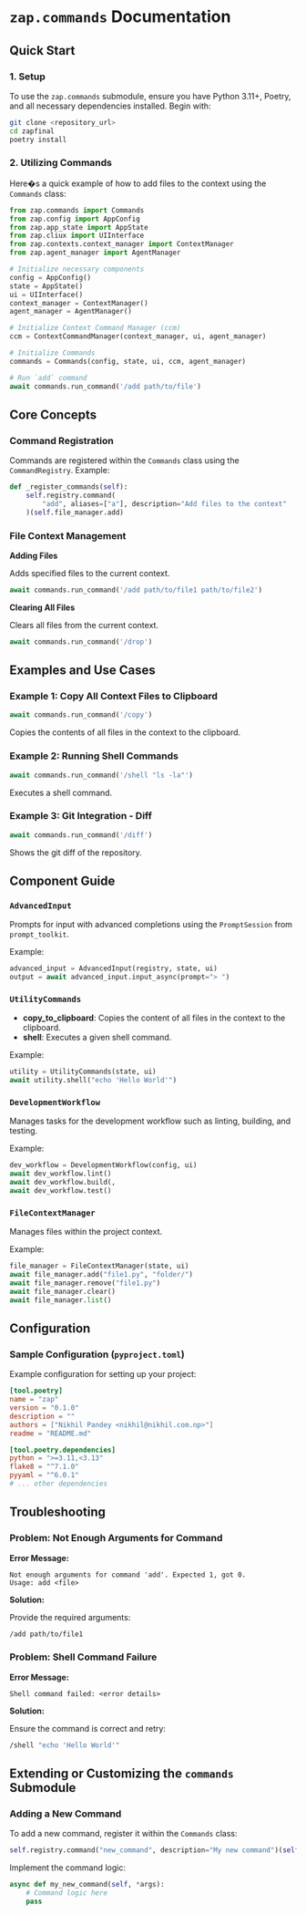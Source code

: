 # `zap.commands` Documentation

## Quick Start

### 1. Setup

To use the `zap.commands` submodule, ensure you have Python 3.11+, Poetry, and all necessary dependencies installed. Begin with:

```bash
git clone <repository_url>
cd zapfinal
poetry install
```

### 2. Utilizing Commands

Here�s a quick example of how to add files to the context using the `Commands` class:

```python
from zap.commands import Commands
from zap.config import AppConfig
from zap.app_state import AppState
from zap.cliux import UIInterface
from zap.contexts.context_manager import ContextManager
from zap.agent_manager import AgentManager

# Initialize necessary components
config = AppConfig()
state = AppState()
ui = UIInterface()
context_manager = ContextManager()
agent_manager = AgentManager()

# Initialize Context Command Manager (ccm)
ccm = ContextCommandManager(context_manager, ui, agent_manager)

# Initialize Commands
commands = Commands(config, state, ui, ccm, agent_manager)

# Run `add` command
await commands.run_command('/add path/to/file')
```

## Core Concepts

### Command Registration

Commands are registered within the `Commands` class using the `CommandRegistry`. Example:

```python
def _register_commands(self):
    self.registry.command(
        "add", aliases=["a"], description="Add files to the context"
    )(self.file_manager.add)
```

### File Context Management

**Adding Files**

Adds specified files to the current context.
```python
await commands.run_command('/add path/to/file1 path/to/file2')
```

**Clearing All Files**

Clears all files from the current context.
```python
await commands.run_command('/drop')
```

## Examples and Use Cases

### Example 1: Copy All Context Files to Clipboard

```python
await commands.run_command('/copy')
```

Copies the contents of all files in the context to the clipboard.

### Example 2: Running Shell Commands

```python
await commands.run_command('/shell "ls -la"')
```
Executes a shell command.

### Example 3: Git Integration - Diff

```python
await commands.run_command('/diff')
```
Shows the git diff of the repository.

## Component Guide

### `AdvancedInput`
Prompts for input with advanced completions using the `PromptSession` from `prompt_toolkit`.

Example:
```python
advanced_input = AdvancedInput(registry, state, ui)
output = await advanced_input.input_async(prompt="> ")
```

### `UtilityCommands`

- **copy_to_clipboard**: Copies the content of all files in the context to the clipboard.
- **shell**: Executes a given shell command.

Example:
```python
utility = UtilityCommands(state, ui)
await utility.shell("echo 'Hello World'")
```

### `DevelopmentWorkflow`

Manages tasks for the development workflow such as linting, building, and testing.

Example:

```python
dev_workflow = DevelopmentWorkflow(config, ui)
await dev_workflow.lint()
await dev_workflow.build(,
await dev_workflow.test()
```

### `FileContextManager`

Manages files within the project context.

Example:
```python
file_manager = FileContextManager(state, ui)
await file_manager.add("file1.py", "folder/")
await file_manager.remove("file1.py")
await file_manager.clear()
await file_manager.list()
```

## Configuration

### Sample Configuration (`pyproject.toml`)

Example configuration for setting up your project:

```toml
[tool.poetry]
name = "zap"
version = "0.1.0"
description = ""
authors = ["Nikhil Pandey <nikhil@nikhil.com.np>"]
readme = "README.md"

[tool.poetry.dependencies]
python = ">=3.11,<3.13"
flake8 = "^7.1.0"
pyyaml = "^6.0.1"
# ... other dependencies
```

## Troubleshooting

### Problem: Not Enough Arguments for Command

**Error Message:**

```
Not enough arguments for command 'add'. Expected 1, got 0.
Usage: add <file>
```

**Solution:**

Provide the required arguments:
```bash
/add path/to/file1
```

### Problem: Shell Command Failure

**Error Message:**
```
Shell command failed: <error details>
```

**Solution:**

Ensure the command is correct and retry:
```bash
/shell "echo 'Hello World'"
```

## Extending or Customizing the `commands` Submodule

### Adding a New Command

To add a new command, register it within the `Commands` class:

```python
self.registry.command("new_command", description="My new command")(self.my_new_command)
```

Implement the command logic:

```python
async def my_new_command(self, *args):
    # Command logic here
    pass
```
